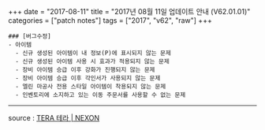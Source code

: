+++
date = "2017-08-11"
title = "2017년 08월 11일 업데이트 안내 (V62.01.01)"
categories = ["patch notes"]
tags = ["2017", "v62", "raw"]
+++

```
### [버그수정]
- 아이템
  - 신규 생성된 아이템이 내 정보(P)에 표시되지 않는 문제
  - 신규 생성된 아이템 사용 시 효과가 적용되지 않는 문제
  - 장비 아이템 승급 이후 강화가 진행되지 않는 문제
  - 장비 아이템 승급 이후 각인서가 사용되지 않는 문제
  - 엘린 마공사 전용 스타일 아이템이 착용되지 않는 문제
  - 인벤토리에 소지하고 있는 이동 주문서를 사용할 수 없는 문제
```

----

source : [TERA 테라 | NEXON](http://tera.nexon.com/news/update/view.aspx?n4articlesn=292)